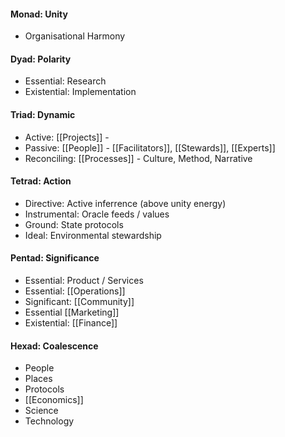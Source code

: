 #### Monad: Unity
- Organisational Harmony

#### Dyad: Polarity
- Essential: Research
- Existential: Implementation

#### Triad: Dynamic
- Active: [[Projects]] - 
- Passive: [[People]] - [[Facilitators]], [[Stewards]], [[Experts]] 
- Reconciling: [[Processes]] - Culture, Method, Narrative

#### Tetrad: Action
- Directive: Active inferrence (above unity energy)
- Instrumental: Oracle feeds / values
- Ground: State protocols
- Ideal: Environmental stewardship

#### Pentad: Significance
- Essential: Product / Services
- Essential: [[Operations]]
- Significant: [[Community]]
- Essential [[Marketing]]
- Existential: [[Finance]]

#### Hexad: Coalescence
- People
- Places
- Protocols
- [[Economics]]
- Science
- Technology
